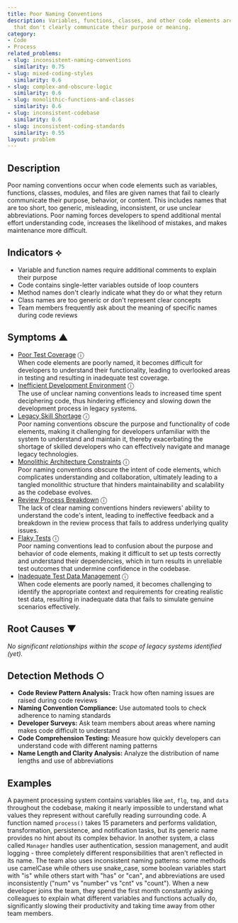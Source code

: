 ```yaml
---
title: Poor Naming Conventions
description: Variables, functions, classes, and other code elements are named in ways
  that don't clearly communicate their purpose or meaning.
category:
- Code
- Process
related_problems:
- slug: inconsistent-naming-conventions
  similarity: 0.75
- slug: mixed-coding-styles
  similarity: 0.6
- slug: complex-and-obscure-logic
  similarity: 0.6
- slug: monolithic-functions-and-classes
  similarity: 0.6
- slug: inconsistent-codebase
  similarity: 0.6
- slug: inconsistent-coding-standards
  similarity: 0.55
layout: problem
---
```


## Description

Poor naming conventions occur when code elements such as variables, functions, classes, modules, and files are given names that fail to clearly communicate their purpose, behavior, or content. This includes names that are too short, too generic, misleading, inconsistent, or use unclear abbreviations. Poor naming forces developers to spend additional mental effort understanding code, increases the likelihood of mistakes, and makes maintenance more difficult.


## Indicators ⟡

- Variable and function names require additional comments to explain their purpose
- Code contains single-letter variables outside of loop counters
- Method names don't clearly indicate what they do or what they return
- Class names are too generic or don't represent clear concepts
- Team members frequently ask about the meaning of specific names during code reviews


## Symptoms ▲

- [Poor Test Coverage](poor-test-coverage.md) <span class="info-tooltip" title="Confidence: 0.480, Strength: 0.696">ⓘ</span>
<br/>  When code elements are poorly named, it becomes difficult for developers to understand their functionality, leading to overlooked areas in testing and resulting in inadequate test coverage.
- [Inefficient Development Environment](inefficient-development-environment.md) <span class="info-tooltip" title="Confidence: 0.470, Strength: 0.754">ⓘ</span>
<br/>  The use of unclear naming conventions leads to increased time spent deciphering code, thus hindering efficiency and slowing down the development process in legacy systems.
- [Legacy Skill Shortage](legacy-skill-shortage.md) <span class="info-tooltip" title="Confidence: 0.446, Strength: 0.705">ⓘ</span>
<br/>  Poor naming conventions obscure the purpose and functionality of code elements, making it challenging for developers unfamiliar with the system to understand and maintain it, thereby exacerbating the shortage of skilled developers who can effectively navigate and manage legacy technologies.
- [Monolithic Architecture Constraints](monolithic-architecture-constraints.md) <span class="info-tooltip" title="Confidence: 0.421, Strength: 0.784">ⓘ</span>
<br/>  Poor naming conventions obscure the intent of code elements, which complicates understanding and collaboration, ultimately leading to a tangled monolithic structure that hinders maintainability and scalability as the codebase evolves.
- [Review Process Breakdown](review-process-breakdown.md) <span class="info-tooltip" title="Confidence: 0.400, Strength: 0.641">ⓘ</span>
<br/>  The lack of clear naming conventions hinders reviewers' ability to understand the code's intent, leading to ineffective feedback and a breakdown in the review process that fails to address underlying quality issues.
- [Flaky Tests](flaky-tests.md) <span class="info-tooltip" title="Confidence: 0.390, Strength: 0.751">ⓘ</span>
<br/>  Poor naming conventions lead to confusion about the purpose and behavior of code elements, making it difficult to set up tests correctly and understand their dependencies, which in turn results in unreliable test outcomes that undermine confidence in the codebase.
- [Inadequate Test Data Management](inadequate-test-data-management.md) <span class="info-tooltip" title="Confidence: 0.300, Strength: 0.754">ⓘ</span>
<br/>  When code elements are poorly named, it becomes challenging to identify the appropriate context and requirements for creating realistic test data, resulting in inadequate data that fails to simulate genuine scenarios effectively.

## Root Causes ▼

*No significant relationships within the scope of legacy systems identified (yet).*

## Detection Methods ○

- **Code Review Pattern Analysis:** Track how often naming issues are raised during code reviews
- **Naming Convention Compliance:** Use automated tools to check adherence to naming standards
- **Developer Surveys:** Ask team members about areas where naming makes code difficult to understand
- **Code Comprehension Testing:** Measure how quickly developers can understand code with different naming patterns
- **Name Length and Clarity Analysis:** Analyze the distribution of name lengths and use of abbreviations


## Examples

A payment processing system contains variables like `amt`, `flg`, `tmp`, and `data` throughout the codebase, making it nearly impossible to understand what values they represent without carefully reading surrounding code. A function named `process()` takes 15 parameters and performs validation, transformation, persistence, and notification tasks, but its generic name provides no hint about its complex behavior. In another system, a class called `Manager` handles user authentication, session management, and audit logging - three completely different responsibilities that aren't reflected in its name. The team also uses inconsistent naming patterns: some methods use camelCase while others use snake_case, some boolean variables start with "is" while others start with "has" or "can", and abbreviations are used inconsistently ("num" vs "number" vs "cnt" vs "count"). When a new developer joins the team, they spend the first month constantly asking colleagues to explain what different variables and functions actually do, significantly slowing their productivity and taking time away from other team members.
